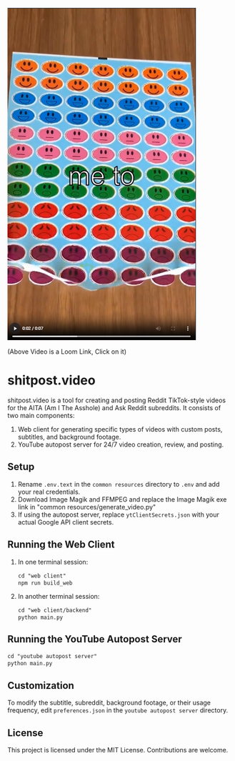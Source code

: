 [![Cover](https://github.com/KrishOnGH/shitpost.video/blob/c1dc325a6ea0cab1fc3207c9f55e8b4deb3c7f03/image.png)](https://www.loom.com/share/e66411b5f1084862be3291763d19c8c1?sid=373bb510-6b08-4f6c-b38e-cdfb9aaca0bc)

(Above Video is a Loom Link, Click on it)

# shitpost.video

shitpost.video is a tool for creating and posting Reddit TikTok-style videos for the AITA (Am I The Asshole) and Ask Reddit subreddits. It consists of two main components:

1. Web client for generating specific types of videos with custom posts, subtitles, and background footage.
2. YouTube autopost server for 24/7 video creation, review, and posting.

## Setup

1. Rename `.env.text` in the `common resources` directory to `.env` and add your real credentials.
2. Download Image Magik and FFMPEG and replace the Image Magik exe link in "common resources/generate_video.py"
3. If using the autopost server, replace `ytClientSecrets.json` with your actual Google API client secrets.

## Running the Web Client

1. In one terminal session:
   ```
   cd "web client"
   npm run build_web
   ```

2. In another terminal session:
   ```
   cd "web client/backend"
   python main.py
   ```

## Running the YouTube Autopost Server

```
cd "youtube autopost server"
python main.py
```

## Customization

To modify the subtitle, subreddit, background footage, or their usage frequency, edit `preferences.json` in the `youtube autopost server` directory.

## License

This project is licensed under the MIT License. Contributions are welcome.
